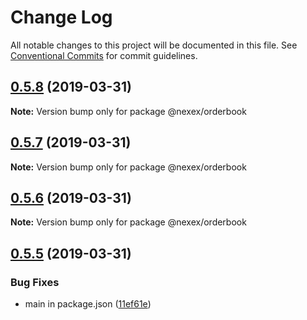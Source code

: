 # Change Log

All notable changes to this project will be documented in this file.
See [Conventional Commits](https://conventionalcommits.org) for commit guidelines.

## [0.5.8](https://bitbucket.org/dex-union/dexunion-mono/compare/@nexex/orderbook@0.5.7...@nexex/orderbook@0.5.8) (2019-03-31)

**Note:** Version bump only for package @nexex/orderbook





## [0.5.7](https://bitbucket.org/dex-union/dexunion-mono/compare/@nexex/orderbook@0.5.6...@nexex/orderbook@0.5.7) (2019-03-31)

**Note:** Version bump only for package @nexex/orderbook





## [0.5.6](https://bitbucket.org/dex-union/dexunion-mono/compare/@nexex/orderbook@0.5.5...@nexex/orderbook@0.5.6) (2019-03-31)

**Note:** Version bump only for package @nexex/orderbook





## [0.5.5](https://bitbucket.org/dex-union/dexunion-mono/compare/@nexex/orderbook@0.5.4...@nexex/orderbook@0.5.5) (2019-03-31)


### Bug Fixes

* main in package.json ([11ef61e](https://bitbucket.org/dex-union/dexunion-mono/commits/11ef61e))
